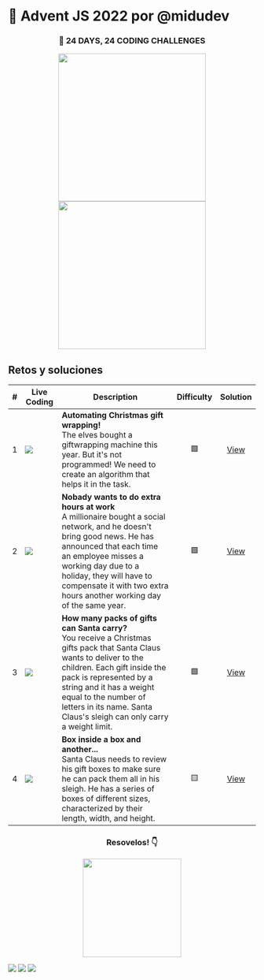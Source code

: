 # 🎄 Advent JS 2022 por @midudev

<div align="center">
    <h3>🎁 24 DAYS, 24 CODING CHALLENGES</h3>
    <img width="300" src="https://i.imgur.com/EjnRIG9.png" />
    <img width="300" src="https://i.imgur.com/cA63wKc.png" />
</div>

## Retos y soluciones

| # | Live Coding                                               | Description                                                                                                                                                                                       | Difficulty | Solution |
|---|-----------------------------------------------------------|-----------------------------------------------------------------------------------------------------------------------------------------------------------------------------------------|:------------:|:----------:|
|  1  | <a href="https://youtu.be/mE0abqZt5RE" target="_blank" rel="noopener noreferrer nofollow"><img src="https://i.imgur.com/9VggCz7.png"></a> | <b>Automating Christmas gift wrapping!</b> <br /> The elves bought a giftwrapping machine this year. But it's not programmed! We need to create an algorithm that helps it in the task. |    🟩    | [View](./challenges/reto01.md) |
|  2  | <a href="https://youtu.be/cs_dDZjQp8s" target="_blank" rel="noopener noreferrer nofollow"><img src="https://i.imgur.com/4xQiV7Y.png"></a> | <b>Nobady wants to do extra hours at work</b><br>A millionaire bought a social network, and he doesn't bring good news. He has announced that each time an employee misses a working day due to a holiday, they will have to compensate it with two extra hours another working day of the same year.                      |     🟩     | [View](./challenges/reto02.md)  |
|  3  | <a href="https://youtu.be/pV0v6mCNPZE" target="_blank" rel="noopener noreferrer nofollow"><img src="https://i.imgur.com/eeSmPi5.png"></a> | <b>How many packs of gifts can Santa carry?</b><br>You receive a Christmas gifts pack that Santa Claus wants to deliver to the children. Each gift inside the pack is represented by a string and it has a weight equal to the number of letters in its name. Santa Claus's sleigh can only carry a weight limit.                      |     🟩     | [View](./challenges/reto03.md)  |
|  4  | <a href="https://youtu.be/TBueCOpgvFo" target="_blank" rel="noopener noreferrer nofollow"><img src="https://i.imgur.com/ZEZM2V2.png"></a> | <b>Box inside a box and another...</b><br>Santa Claus needs to review his gift boxes to make sure he can pack them all in his sleigh. He has a series of boxes of different sizes, characterized by their length, width, and height.                      |     🟨     | [View](./challenges/reto04.md)  |

<div align="center">
    <h3>Resovelos! 👇 </h3>
    <a target="_blank" href="https://adventjs.dev">
      <img src="https://i.imgur.com/T88xjI1.png" width="200">
    </a>
</div>


[![](https://img.shields.io/badge/-%40midudev-1DA1F2?style=flat-square&logo=twitter&logoColor=white)](https://twitter.com/midudev)
[![](https://img.shields.io/badge/-%40midudev-9146FF?style=flat-square&logo=twitch&logoColor=white)](https://www.twitch.tv/midudev)
[![](https://img.shields.io/badge/-%40midudev-ff0000?style=flat-square&logo=youtube&logoColor=white)](https://www.youtube.com/midudev)
